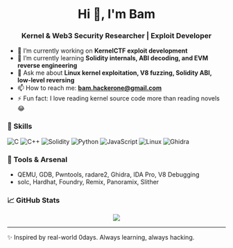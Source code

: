 <h1 align="center">Hi 👋, I'm Bam</h1>
<h3 align="center">Kernel & Web3 Security Researcher | Exploit Developer</h3>

- 🔭 I’m currently working on **KernelCTF exploit development**
- 🌱 I’m currently learning **Solidity internals, ABI decoding, and EVM reverse engineering**
- 💬 Ask me about **Linux kernel exploitation, V8 fuzzing, Solidity ABI, low-level reversing**
- 📫 How to reach me: **bam.hackerone@gmail.com**
- ⚡ Fun fact: I love reading kernel source code more than reading novels 😂

### 🧠 Skills
![C](https://img.shields.io/badge/-C-05122A?style=flat&logo=c)
![C++](https://img.shields.io/badge/-C++-05122A?style=flat&logo=c%2B%2B)
![Solidity](https://img.shields.io/badge/-Solidity-05122A?style=flat&logo=solidity)
![Python](https://img.shields.io/badge/-Python-05122A?style=flat&logo=python)
![JavaScript](https://img.shields.io/badge/-JavaScript-05122A?style=flat&logo=javascript)
![Linux](https://img.shields.io/badge/-Linux-05122A?style=flat&logo=linux)
![Ghidra](https://img.shields.io/badge/-Ghidra-05122A?style=flat&logo=ghidra)

### 🧰 Tools & Arsenal
- QEMU, GDB, Pwntools, radare2, Ghidra, IDA Pro, V8 Debugging
- solc, Hardhat, Foundry, Remix, Panoramix, Slither


### 📈 GitHub Stats
<p align="center">
  <img src="https://github-readme-stats.vercel.app/api?username=bam0x7&show_icons=true&theme=radical" />
</p>

---

✨ Inspired by real-world 0days. Always learning, always hacking.
